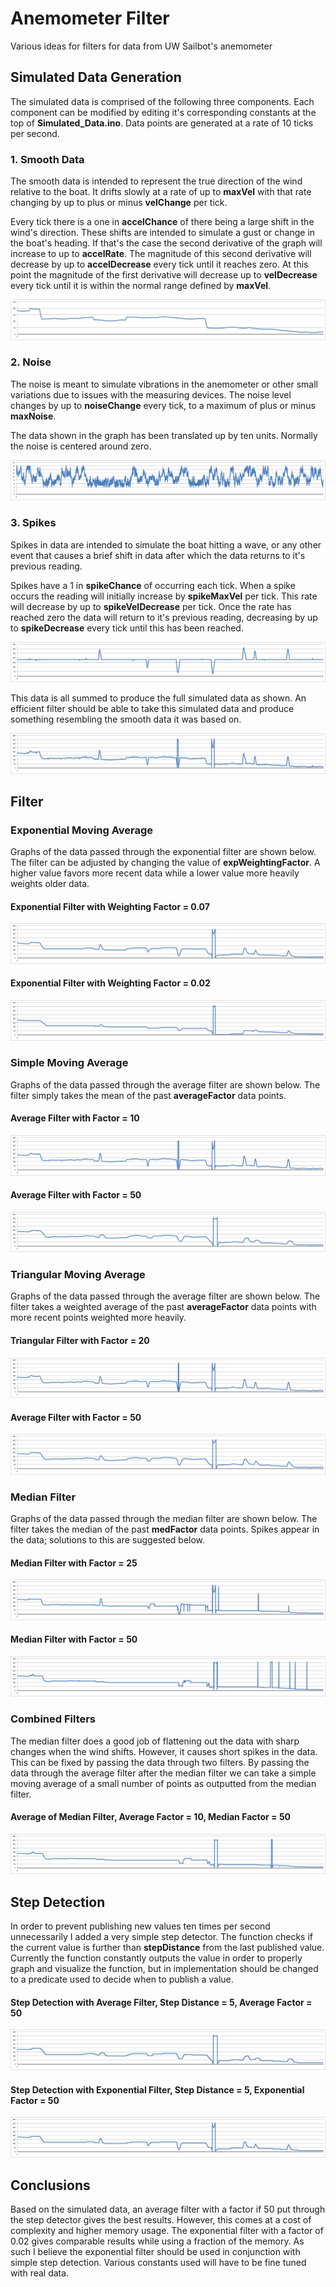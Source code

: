 # Anemometer Filter

Various ideas for filters for data from UW Sailbot's anemometer

## Simulated Data Generation

The simulated data is comprised of the following three components. Each component can be modified by editing it's corresponding constants at the top of **Simulated_Data.ino**. Data points are generated at a rate of 10 ticks per second.

### 1. Smooth Data

The smooth data is intended to represent the true direction of the wind relative to the boat. It drifts slowly at a rate of up to **maxVel** with that rate changing by up to plus or minus **velChange** per tick. 

Every tick there is a one in **accelChance** of there being a large shift in the wind's direction. These shifts are intended to simulate a gust or change in the boat's heading. If that's the case the second derivative of the graph will increase to up to **accelRate**. The magnitude of this second derivative will decrease by up to **accelDecrease** every tick until it reaches zero. At this point the magnitude of the first derivative will decrease up to **velDecrease** every tick until it is within the normal range defined by **maxVel**.

![alt text](https://raw.githubusercontent.com/benajmin/anemometer-filters/master/Graphs/Smooth%20Data.png "Graph of Spikes")

### 2. Noise

The noise is meant to simulate vibrations in the anemometer or other small variations due to issues with the measuring devices. The noise level changes by up to **noiseChange** every tick, to a maximum of plus or minus **maxNoise**.

The data shown in the graph has been translated up by ten units. Normally the noise is centered around zero.

![alt text](https://raw.githubusercontent.com/benajmin/anemometer-filters/master/Graphs/Noise.png "Graph of Noise") 

### 3. Spikes

Spikes in data are intended to simulate the boat hitting a wave, or any other event that causes a brief shift in data after which the data returns to it's previous reading.

Spikes have a 1 in **spikeChance** of occurring each tick. When a spike occurs the reading will initially increase by **spikeMaxVel** per tick. This rate will decrease by up to **spikeVelDecrease** per tick. Once the rate has reached zero the data will return to it's previous reading, decreasing by up to **spikeDecrease** every tick until this has been reached.

![alt text](https://raw.githubusercontent.com/benajmin/anemometer-filters/master/Graphs/Spikes.png "Graph of Spikes")

This data is all summed to produce the full simulated data as shown. An efficient filter should be able to take this simulated data and produce something resembling the smooth data it was based on.

![alt text](https://raw.githubusercontent.com/benajmin/anemometer-filters/master/Graphs/Simulated%20Data.png "Graph of Simulated Data")

## Filter 

### Exponential Moving Average

Graphs of the data passed through the exponential filter are shown below. The filter can be adjusted by changing the value of **expWeightingFactor**. A higher value favors more recent data while a lower value more heavily weights older data.

#### Exponential Filter with Weighting Factor = 0.07

![alt text](https://raw.githubusercontent.com/benajmin/anemometer-filters/master/Graphs/Exponential%20Filter%2007.png "Graph of Exponential Filtered Data Weighting Factor 0.07")

#### Exponential Filter with Weighting Factor = 0.02

![alt text](https://raw.githubusercontent.com/benajmin/anemometer-filters/master/Graphs/Exponential%20Filter%2002.png "Graph of Exponential Filtered Data Weighting Factor 0.02")

### Simple Moving Average

Graphs of the data passed through the average filter are shown below. The filter simply takes the mean of the past **averageFactor** data points.

#### Average Filter with Factor = 10

![alt text](https://raw.githubusercontent.com/benajmin/anemometer-filters/master/Graphs/Average%20Filter%2010.png "Graph of Average Filtered Data Factor 10")

#### Average Filter with Factor = 50

![alt text](https://raw.githubusercontent.com/benajmin/anemometer-filters/master/Graphs/Average%20Filter%2050.png "Graph of Average Filtered Data Factor 50")

### Triangular Moving Average

Graphs of the data passed through the average filter are shown below. The filter takes a weighted average of the past **averageFactor** data points with more recent points weighted more heavily.

#### Triangular Filter with Factor = 20

![alt text](https://raw.githubusercontent.com/benajmin/anemometer-filters/master/Graphs/Triangular%20Filter%2020.png "Graph of Triangular Filtered Data Factor 20")

#### Average Filter with Factor = 50

![alt text](https://raw.githubusercontent.com/benajmin/anemometer-filters/master/Graphs/Triangular%20Filter%2050.png "Graph of Triangular Filtered Data Factor 50")

### Median Filter

Graphs of the data passed through the median filter are shown below. The filter takes the median of the past **medFactor** data points. Spikes appear in the data; solutions to this are suggested below.

#### Median Filter with Factor = 25

![alt text](https://raw.githubusercontent.com/benajmin/anemometer-filters/master/Graphs/Median%20Filter%2025.png "Graph of Median Filtered Data Factor 25")

#### Median Filter with Factor = 50

![alt text](https://raw.githubusercontent.com/benajmin/anemometer-filters/master/Graphs/Median%20Filter%2050.png "Graph of Median Filtered Data Factor 50")

### Combined Filters

The median filter does a good job of flattening out the data with sharp changes when the wind shifts. However, it causes short spikes in the data. This can be fixed by passing the data through two filters. By passing the data through the average filter after the median filter we can take a simple moving average of a small number of points as outputted from the median filter. 

#### Average of Median Filter, Average Factor = 10, Median Factor = 50

![alt text](https://raw.githubusercontent.com/benajmin/anemometer-filters/master/Graphs/Med50Avg10.png "Graph of Combined Filtered Data")

## Step Detection

In order to prevent publishing new values ten times per second unnecessarily I added a very simple step detector. The function checks if the current value is further than **stepDistance** from the last published value. Currently the function constantly outputs the value in order to properly graph and visualize the function, but in implementation should be changed to a predicate used to decide when to publish a value.

#### Step Detection with Average Filter, Step Distance = 5, Average Factor = 50

![alt text](https://raw.githubusercontent.com/benajmin/anemometer-filters/master/Graphs/Step%20Detect%205%20Average%2050.png "Graph of Step Detect Average Filtered Data")

#### Step Detection with Exponential Filter, Step Distance = 5, Exponential Factor = 50

![alt text](https://raw.githubusercontent.com/benajmin/anemometer-filters/master/Graphs/Step%20Detect%205%20Exp%2007.png "Graph of Step Detect Exponential Filtered Data")

## Conclusions

Based on the simulated data, an average filter with a factor if 50 put through the step detector gives the best results. However, this comes at a cost of complexity and higher memory usage. The exponential filter with a factor of 0.02 gives comparable results while using a fraction of the memory. As such I believe the exponential filter should be used in conjunction with simple step detection. Various constants used will have to be fine tuned with real data.